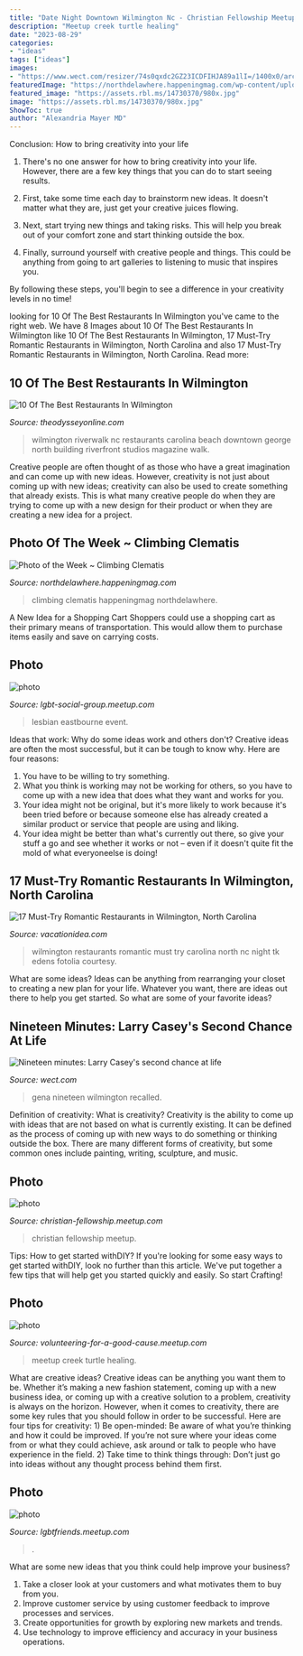 ```yaml
---
title: "Date Night Downtown Wilmington Nc - Christian Fellowship Meetup"
description: "Meetup creek turtle healing"
date: "2023-08-29"
categories:
- "ideas"
tags: ["ideas"]
images:
- "https://www.wect.com/resizer/74s0qxdc2GZ23ICDFIHJA89a1lI=/1400x0/arc-anglerfish-arc2-prod-raycom.s3.amazonaws.com/public/5EU4B4POZZFXZEYMBZBXEMEPEU.jpg"
featuredImage: "https://northdelawhere.happeningmag.com/wp-content/uploads/climbing-clematis2.jpg"
featured_image: "https://assets.rbl.ms/14730370/980x.jpg"
image: "https://assets.rbl.ms/14730370/980x.jpg"
ShowToc: true
author: "Alexandria Mayer MD"
---
```



Conclusion: How to bring creativity into your life
1. There's no one answer for how to bring creativity into your life. However, there are a few key things that you can do to start seeing results.
2. First, take some time each day to brainstorm new ideas. It doesn't matter what they are, just get your creative juices flowing.

3. Next, start trying new things and taking risks. This will help you break out of your comfort zone and start thinking outside the box.

4. Finally, surround yourself with creative people and things. This could be anything from going to art galleries to listening to music that inspires you.

By following these steps, you'll begin to see a difference in your creativity levels in no time!

	

		
looking for 10 Of The Best Restaurants In Wilmington you've came to the right web. We have 8 Images about 10 Of The Best Restaurants In Wilmington like 10 Of The Best Restaurants In Wilmington, 17 Must-Try Romantic Restaurants in Wilmington, North Carolina and also 17 Must-Try Romantic Restaurants in Wilmington, North Carolina. Read more:
		
    
## 10 Of The Best Restaurants In Wilmington

<img loading=lazy src="https://assets.rbl.ms/14730370/980x.jpg" onerror="this.onerror=null;this.src='https://tse4.mm.bing.net/th?id=OIP.3a6JwYaiLSJjrrn7GvdnMwHaE7&amp;pid=15.1';" alt="10 Of The Best Restaurants In Wilmington">

_Source: theodysseyonline.com_

>wilmington riverwalk nc restaurants carolina beach downtown george north building riverfront studios magazine walk. 

	

Creative people are often thought of as those who have a great imagination and can come up with new ideas. However, creativity is not just about coming up with new ideas; creativity can also be used to create something that already exists. This is what many creative people do when they are trying to come up with a new design for their product or when they are creating a new idea for a project.

    
## Photo Of The Week ~ Climbing Clematis

<img loading=lazy src="https://northdelawhere.happeningmag.com/wp-content/uploads/climbing-clematis2.jpg" onerror="this.onerror=null;this.src='https://tse1.mm.bing.net/th?id=OIP.u-e3_aunrxZChazo5ZSAvQHaEL&amp;pid=15.1';" alt="Photo of the Week ~ Climbing Clematis">

_Source: northdelawhere.happeningmag.com_

>climbing clematis happeningmag northdelawhere. 

	

A New Idea for a Shopping Cart
Shoppers could use a shopping cart as their primary means of transportation. This would allow them to purchase items easily and save on carrying costs.

    
## Photo

<img loading=lazy src="http://photos1.meetupstatic.com/photos/event/a/5/f/2/global_329862482.jpeg" onerror="this.onerror=null;this.src='https://tse2.mm.bing.net/th?id=OIP.FEPUm4QUJTvciZvuyIrwZQHaHa&amp;pid=15.1';" alt="photo">

_Source: lgbt-social-group.meetup.com_

>lesbian eastbourne event. 

	

Ideas that work: Why do some ideas work and others don't?
Creative ideas are often the most successful, but it can be tough to know why. Here are four reasons:
1. You have to be willing to try something.
2. What you think is working may not be working for others, so you have to come up with a new idea that does what they want and works for you.
3. Your idea might not be original, but it's more likely to work because it's been tried before or because someone else has already created a similar product or service that people are using and liking.
4. Your idea might be better than what's currently out there, so give your stuff a go and see whether it works or not – even if it doesn't quite fit the mold of what everyoneelse is doing!

    
## 17 Must-Try Romantic Restaurants In Wilmington, North Carolina

<img loading=lazy src="https://vacationidea.com/pix/img25Hy8R/restaurants/must-try-romantic-restaurants-in-wilmington-nc_f_mobi.jpg" onerror="this.onerror=null;this.src='https://tse4.mm.bing.net/th?id=OIP.4JwZrn5Rg4whPYDSYAPZDwHaD6&amp;pid=15.1';" alt="17 Must-Try Romantic Restaurants in Wilmington, North Carolina">

_Source: vacationidea.com_

>wilmington restaurants romantic must try carolina north nc night tk edens fotolia courtesy. 

	

What are some ideas?
Ideas can be anything from rearranging your closet to creating a new plan for your life. Whatever you want, there are ideas out there to help you get started. So what are some of your favorite ideas?

    
## Nineteen Minutes: Larry Casey&#039;s Second Chance At Life

<img loading=lazy src="https://www.wect.com/resizer/74s0qxdc2GZ23ICDFIHJA89a1lI=/1400x0/arc-anglerfish-arc2-prod-raycom.s3.amazonaws.com/public/5EU4B4POZZFXZEYMBZBXEMEPEU.jpg" onerror="this.onerror=null;this.src='https://tse4.mm.bing.net/th?id=OIP.Gq31YsImuT1j0p0xrj-4OAHaJ4&amp;pid=15.1';" alt="Nineteen minutes: Larry Casey&#039;s second chance at life">

_Source: wect.com_

>gena nineteen wilmington recalled. 

	

Definition of creativity: What is creativity?
Creativity is the ability to come up with ideas that are not based on what is currently existing. It can be defined as the process of coming up with new ways to do something or thinking outside the box. There are many different forms of creativity, but some common ones include painting, writing, sculpture, and music.

    
## Photo

<img loading=lazy src="http://photos2.meetupstatic.com/photos/event/d/8/0/6/global_301015302.jpeg" onerror="this.onerror=null;this.src='https://tse4.mm.bing.net/th?id=OIP.WuPkpXiXEQYMysu-ADyHigAAAA&amp;pid=15.1';" alt="photo">

_Source: christian-fellowship.meetup.com_

>christian fellowship meetup. 

	

Tips: How to get started withDIY?
If you're looking for some easy ways to get started withDIY, look no further than this article. We've put together a few tips that will help get you started quickly and easily. So start Crafting!

    
## Photo

<img loading=lazy src="http://photos3.meetupstatic.com/photos/event/d/8/6/a/global_358375402.jpeg" onerror="this.onerror=null;this.src='https://tse1.mm.bing.net/th?id=OIP.Z7sASS4UbjV8nposfq3ypgAAAA&amp;pid=15.1';" alt="photo">

_Source: volunteering-for-a-good-cause.meetup.com_

>meetup creek turtle healing. 

	

What are creative ideas?
Creative ideas can be anything you want them to be. Whether it’s making a new fashion statement, coming up with a new business idea, or coming up with a creative solution to a problem, creativity is always on the horizon. However, when it comes to creativity, there are some key rules that you should follow in order to be successful. Here are four tips for creativity: 1) Be open-minded: Be aware of what you’re thinking and how it could be improved. If you’re not sure where your ideas come from or what they could achieve, ask around or talk to people who have experience in the field. 2) Take time to think things through: Don’t just go into ideas without any thought process behind them first.

    
## Photo

<img loading=lazy src="http://photos2.meetupstatic.com/photos/event/e/9/3/6/global_322439702.jpeg" onerror="this.onerror=null;this.src='https://tse4.mm.bing.net/th?id=OIP.Gh6XIaoeIloXIyGEpBBYPgAAAA&amp;pid=15.1';" alt="photo">

_Source: lgbtfriends.meetup.com_

>. 

	

What are some new ideas that you think could help improve your business?
1. Take a closer look at your customers and what motivates them to buy from you.
2. Improve customer service by using customer feedback to improve processes and services.
3. Create opportunities for growth by exploring new markets and trends. 
4. Use technology to improve efficiency and accuracy in your business operations.

